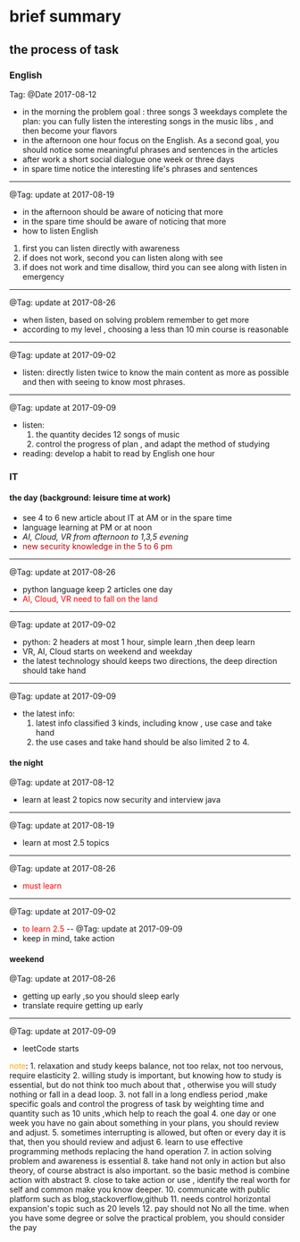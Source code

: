 <!--
@Date:   2017-08-12T15:02:19+08:00
@Last modified time: 2017-08-19T15:58:51+08:00
#DOING:20 every week summarize recent plan @common update:2017-09-02
-->



#  brief summary
## the process of task
### English
Tag: @Date 2017-08-12
* in the morning
    the problem goal : three songs 3 weekdays complete
    the plan: you can fully listen the interesting songs in the music libs , and then become your flavors  
* in the afternoon
    one hour focus on the English. As a second goal, you should notice some meaningful phrases and sentences in the articles
* after work
    a short social dialogue one week or three days
* in spare time
    notice the interesting life's phrases and sentences
---
@Tag: update at 2017-08-19
* in the afternoon
should be aware of noticing that more
* in the spare time
should be aware of noticing that more
* how to listen English
1. first you can listen directly with awareness
2. if does not work, second you can listen along with see
3. if does not work and time disallow, third you can see along with listen in emergency
---
@Tag: update at 2017-08-26
* when listen, based on solving problem remember to get more
* according to my level , choosing a less than 10 min course is reasonable
---
@Tag: update at 2017-09-02
* listen:  directly listen twice to know the main content as more as possible and then with seeing to know most phrases.
---
@Tag: update at 2017-09-09
* listen:
    1. the quantity decides 12 songs of music
    2. control the progress of plan , and adapt the method of studying
* reading:
    develop a habit to read by English one hour
### IT
#### the day (background: leisure time at work)
* see 4 to 6 new article about IT  at AM or in the spare time
* language learning at PM or at noon
* _AI, Cloud, VR from afternoon  to 1,3,5 evening_
* <font color="color">new security knowledge in the 5 to 6 pm </font>
---
@Tag: update at 2017-08-26
*  python language keep 2 articles one day
*  <font color="red">AI, Cloud, VR need to fall on the land </font>
---
@Tag: update at 2017-09-02
* python: 2 headers at most 1 hour, simple learn ,then deep learn
* VR, AI, Cloud starts on weekend and weekday
* the latest technology should keeps two directions, the deep direction should take hand
---
@Tag: update at 2017-09-09
* the latest info:
    1. latest info classified 3 kinds, including know , use case and take hand
    2. the use cases and take hand should be also limited 2 to 4.  
#### the night

@Tag: update at 2017-08-12
* learn at least 2 topics now security and interview java

---
@Tag: update at 2017-08-19
* learn at most 2.5 topics

---
@Tag: update at 2017-08-26
* <font color="red">must learn </font>

---
@Tag: update at 2017-09-02
* <font color="red">to learn 2.5</font>
--
@Tag: update at 2017-09-09
* keep in mind, take action
#### weekend
@Tag: update at 2017-08-26
* getting up early ,so you should sleep early
* translate require getting up early
---
@Tag: update at 2017-09-09
* leetCode starts

<font color="orange">note</font>:
    1. relaxation and study keeps balance, not too relax, not too nervous, require elasticity
    2. willing study is important, but knowing how to study is essential, but do not think too much about
    that , otherwise you will study nothing or fall in a dead loop.
    3. not fall in a long endless period ,make specific goals and control the progress of task by weighting time and quantity such as 10 units ,which help to reach the goal
    4. one day or one week you have no gain about something in your plans, you should review and adjust.
    5. sometimes interrupting is allowed, but often or every day it is that, then you should review and adjust
    6. learn to use effective programming methods replacing the hand operation
    7. in action solving problem and awareness is essential
    8. take hand not only in action but also theory, of
    course abstract is also important. so the basic method is combine action with abstract
    9. close to take action or use , identify the real worth for self and common make you know deeper.
    10. communicate with public platform such as blog,stackoverflow,github
    11. needs control horizontal expansion's topic such as 20 levels
    12. pay should not No all the time. when you have some degree or solve the practical problem, you should consider the pay 